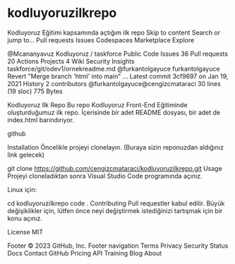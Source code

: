 # kodluyoruzilkrepo
Kodluyoruz Eğitimi kapsamında açtığım ilk repo
Skip to content
Search or jump to…
Pull requests
Issues
Codespaces
Marketplace
Explore
 
@Mcananyavuz 
Kodluyoruz
/
taskforce
Public
Code
Issues
36
Pull requests
20
Actions
Projects
4
Wiki
Security
Insights
taskforce/git/odev1/ornekreadme.md
@furkantolgayuce
furkantolgayuce Revert "Merge branch 'html' into main"
…
Latest commit 3cf9697 on Jan 19, 2021
 History
 2 contributors
@furkantolgayuce@cengizcmataraci
30 lines (19 sloc)  775 Bytes

Kodluyoruz Ilk Repo
Bu repo Kodluyoruz Front-End Eğitiminde oluşturduğumuz ilk repo. İçerisinde bir adet README dosyası, bir adet de index.html barındırıyor.

github

Installation
Öncelikle projeyi clonelayın. (Buraya sizin reponuzdan aldığınız link gelecek)

git clone https://github.com/cengizcmataraci/kodluyoruzilkrepo.git
Usage
Projeyi cloneladıktan sonra Visual Studio Code programında açınız.

Linux için:

cd kodluyoruzilkrepo
code .
Contributing
Pull requestler kabul edilir. Büyük değişiklikler için, lütfen önce neyi değiştirmek istediğinizi tartışmak için bir konu açınız.

License
MIT

Footer
© 2023 GitHub, Inc.
Footer navigation
Terms
Privacy
Security
Status
Docs
Contact GitHub
Pricing
API
Training
Blog
About
